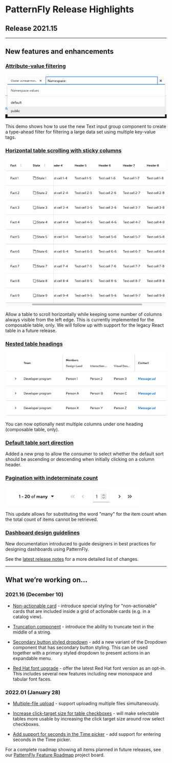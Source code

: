 # PatternFly Release Highlights
## Release 2021.15
----------------------------------------------------------
## New features and enhancements

### [Attribute-value filtering](https://v4-archive.patternfly.org/v4/components/text-input-group/react-demos#attribute-value-filtering)

![attribute value filter](./img/attribute-value-filter.png)

This demo shows how to use the new Text input group component to create a type-ahead filter for filtering a large data set using multiple key-value tags.

### [Horizontal table scrolling with sticky columns](https://v4-archive.patternfly.org/v4/components/table#composable-sticky-column)

![table with horizontal scrolling and sticky columns](./img/table-sticky-columns.png)

 Allow a table to scroll horizontally while keeping some number of columns always visible from the left edge. This is currently implemented for the composable table, only. We will follow up with support for the legacy React table in a future release.

 ### [Nested table headings](https://v4-archive.patternfly.org/v4/components/table#composable-nested-column-headers-and-expandable-rows)

![table with nested column headers](./img/table-nested-columns.png)

 You can now optionally nest multiple columns under one heading (composable table, only).

### [Default table sort direction](https://v4-archive.patternfly.org/v4/components/table#isortby)

Added a new prop to allow the consumer to select whether the default sort should be ascending or descending when initially clicking on a column header.

### [Pagination with indeterminate count](https://v4-archive.patternfly.org/v4/components/pagination#indeterminate)

![pagination with indeterminate count](./img/indeterminate-pagination.png)

This update allows for substituting the word "many" for the item count when the total count of items cannot be retrieved.

### [Dashboard design guidelines](https://v4-archive.patternfly.org/v4/guidelines/dashboards)

New documentation introduced to guide designers in best practices for designing dashboards using PatternFly.

See the [latest release notes](https://v4-archive.patternfly.org/v4/developer-resources/release-notes) for a more detailed list of changes.

-----------------------------------------------------------------------------

## What we’re working on...

### 2021.16 (December 10)

* [Non-actionable card](https://github.com/patternfly/patternfly-react/issues/6567) - introduce special styling for "non-actionable" cards that are included inside a grid of actionable cards (e.g. in a catalog view).

* [Truncation component](https://github.com/patternfly/patternfly-react/issues/6566) - introduce the ability to truncate text in the middle of a string.

* [Secondary button styled dropdown](https://github.com/patternfly/patternfly-react/issues/6559) - add a new variant of the Dropdown component that has secondary button styling. This can be used together with a primary styled dropdown to present actions in an expandable menu.

* [Red Hat font upgrade](https://github.com/patternfly/patternfly/issues/4021) - offer the latest Red Hat font version as an opt-in. This includes several new features including new monospace and tabular font faces.

### 2022.01 (January 28)

* [Multiple-file upload](https://github.com/patternfly/patternfly/issues/4521) - support uploading multiple files simultaneously.

* [Increase click-target size for table checkboxes](https://github.com/patternfly/patternfly/issues/4355) - will make selectable tables more usable by increasing the click target size around row select checkboxes.

* [Add support for seconds in the Time picker](https://github.com/patternfly/patternfly-react/issues/5998) - add support for entering seconds in the Time picker.

For a complete roadmap showing all items planned in future releases, see our [PatternFly Feature Roadmap](https://github.com/orgs/patternfly/projects/4?fullscreen=true) project board.
